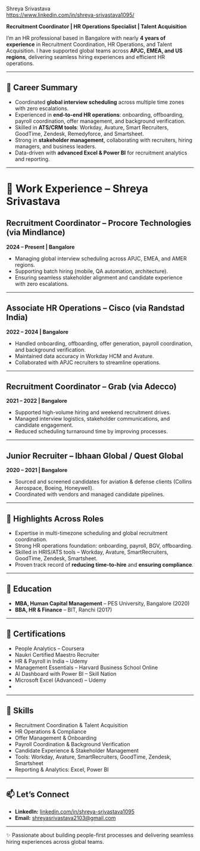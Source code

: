 Shreya Srivastava  
https://www.linkedin.com/in/shreya-srivastava1095/

**Recruitment Coordinator | HR Operations Specialist | Talent Acquisition**  

I’m an HR professional based in Bangalore with nearly **4 years of experience** in Recruitment Coordination, HR Operations, and Talent Acquisition. I have supported global teams across **APJC, EMEA, and US regions**, delivering seamless hiring experiences and efficient HR operations.  

---

## 🔹 Career Summary
- Coordinated **global interview scheduling** across multiple time zones with zero escalations.  
- Experienced in **end-to-end HR operations**: onboarding, offboarding, payroll coordination, offer management, and background verification.  
- Skilled in **ATS/CRM tools**: Workday, Avature, Smart Recruiters, GoodTime, Zendesk, Remedyforce, and Smartsheet.  
- Strong in **stakeholder management**, collaborating with recruiters, hiring managers, and business leaders.  
- Data-driven with **advanced Excel & Power BI** for recruitment analytics and reporting.  

---

# 💼 Work Experience – Shreya Srivastava

## Recruitment Coordinator – Procore Technologies (via Mindlance)  
**2024 – Present | Bangalore**  
- Managing global interview scheduling across APJC, EMEA, and AMER regions.  
- Supporting batch hiring (mobile, QA automation, architecture).  
- Ensuring seamless stakeholder alignment and candidate experience with zero escalations.  

---

## Associate HR Operations – Cisco (via Randstad India)  
**2022 – 2024 | Bangalore**  
- Handled onboarding, offboarding, offer generation, payroll coordination, and background verification.  
- Maintained data accuracy in Workday HCM and Avature.  
- Collaborated with APJC recruiters to streamline operations.  

---

## Recruitment Coordinator – Grab (via Adecco)  
**2021 – 2022 | Bangalore**  
- Supported high-volume hiring and weekend recruitment drives.  
- Managed interview logistics, stakeholder communications, and candidate engagement.  
- Reduced scheduling turnaround time by improving processes.  

---

## Junior Recruiter – Ibhaan Global / Quest Global  
**2020 – 2021 | Bangalore**  
- Sourced and screened candidates for aviation & defense clients (Collins Aerospace, Boeing, Honeywell).  
- Coordinated with vendors and managed candidate pipelines.  

---

## 🌟 Highlights Across Roles
- Expertise in multi-timezone scheduling and global recruitment coordination.  
- Strong HR operations foundation: onboarding, payroll, BGV, offboarding.  
- Skilled in HRIS/ATS tools – Workday, Avature, SmartRecruiters, GoodTime, Zendesk, Smartsheet.  
- Proven track record of **reducing time-to-hire** and **ensuring compliance**.

----
## 🔹 Education
- **MBA, Human Capital Management** – PES University, Bangalore (2020)  
- **BBA, HR & Finance** – BIT, Ranchi (2017)  

---

## 🔹 Certifications
- People Analytics – Coursera  
- Naukri Certified Maestro Recruiter  
- HR & Payroll in India – Udemy  
- Management Essentials – Harvard Business School Online  
- AI Dashboard with Power BI – Skill Nation 
- Microsoft Excel (Advanced) – Udemy  
- 

---

## 🔹 Skills
- Recruitment Coordination & Talent Acquisition  
- HR Operations & Compliance  
- Offer Management & Onboarding  
- Payroll Coordination & Background Verification  
- Candidate Experience & Stakeholder Management  
- Tools: Workday, Avature, SmartRecruiters, GoodTime, Zendesk, Smartsheet  
- Reporting & Analytics: Excel, Power BI  

---

## 📫 Let’s Connect
- **LinkedIn:** [linkedin.com/in/shreya-srivastava1095](https://www.linkedin.com/in/shreya-srivastava1095)  
- **Email:** shreyasrivastava2103@gmail.com 

---
✨ Passionate about building people-first processes and delivering seamless hiring experiences across global teams.
